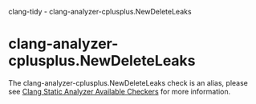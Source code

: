 clang-tidy - clang-analyzer-cplusplus.NewDeleteLeaks

</div>

<div class="meta"
http-equiv=refresh="5;URL=https://clang.llvm.org/docs/analyzer/checkers.html#cplusplus-newdeleteleaks">

</div>

# clang-analyzer-cplusplus.NewDeleteLeaks

The clang-analyzer-cplusplus.NewDeleteLeaks check is an alias, please
see [Clang Static Analyzer Available
Checkers](https://clang.llvm.org/docs/analyzer/checkers.html#cplusplus-newdeleteleaks)
for more information.
